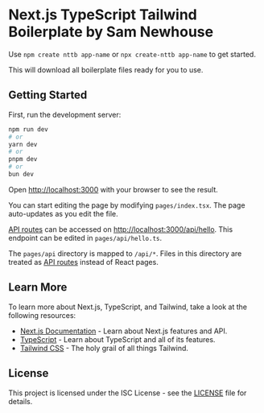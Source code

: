# Next.js TypeScript Tailwind Boilerplate by Sam Newhouse

Use `npm create nttb app-name` or `npx create-nttb app-name` to get started.

This will download all boilerplate files ready for you to use.

## Getting Started

First, run the development server:

```bash
npm run dev
# or
yarn dev
# or
pnpm dev
# or
bun dev
```

Open [http://localhost:3000](http://localhost:3000) with your browser to see the result.

You can start editing the page by modifying `pages/index.tsx`. The page auto-updates as you edit the file.

[API routes](https://nextjs.org/docs/api-routes/introduction) can be accessed on [http://localhost:3000/api/hello](http://localhost:3000/api/hello). This endpoint can be edited in `pages/api/hello.ts`.

The `pages/api` directory is mapped to `/api/*`. Files in this directory are treated as [API routes](https://nextjs.org/docs/api-routes/introduction) instead of React pages.

## Learn More

To learn more about Next.js, TypeScript, and Tailwind, take a look at the following resources:

- [Next.js Documentation](https://nextjs.org/docs) - Learn about Next.js features and API.
- [TypeScript](https://www.typescriptlang.org/) - Learn about TypeScript and all of its features.
- [Tailwind CSS](https://tailwindcss.com/) - The holy grail of all things Tailwind.

## License

This project is licensed under the ISC License - see the [LICENSE](./LICENSE) file for details.
